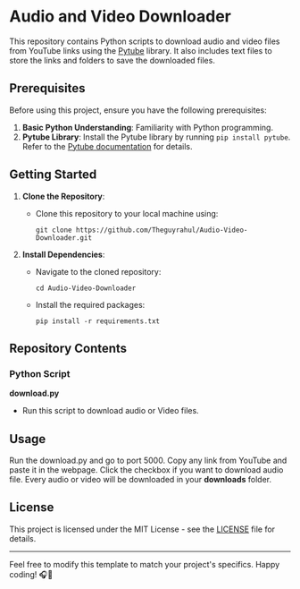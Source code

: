 # Audio and Video Downloader

This repository contains Python scripts to download audio and video files from YouTube links using the [Pytube](https://pytube.io/) library. It also includes text files to store the links and folders to save the downloaded files.

## Prerequisites

Before using this project, ensure you have the following prerequisites:

1. **Basic Python Understanding**: Familiarity with Python programming.
2. **Pytube Library**: Install the Pytube library by running `pip install pytube`. Refer to the [Pytube documentation](https://pytube.io/en/latest/) for details.

## Getting Started

1. **Clone the Repository**:
   - Clone this repository to your local machine using:
     ```
     git clone https://github.com/Theguyrahul/Audio-Video-Downloader.git
     ```

2. **Install Dependencies**:
   - Navigate to the cloned repository:
     ```
     cd Audio-Video-Downloader
     ```
   - Install the required packages:
     ```
     pip install -r requirements.txt
     ```

## Repository Contents

### Python Script

**download.py**
   - Run this script to download audio or Video files.

## Usage
Run the download.py and go to port 5000. Copy any link from YouTube and paste it in the webpage. Click the checkbox if you want to download audio file. Every audio or video will be downloaded in your **downloads** folder.

## License

This project is licensed under the MIT License - see the [LICENSE](LICENSE) file for details.

---

Feel free to modify this template to match your project's specifics. Happy coding! 🎧🎥
